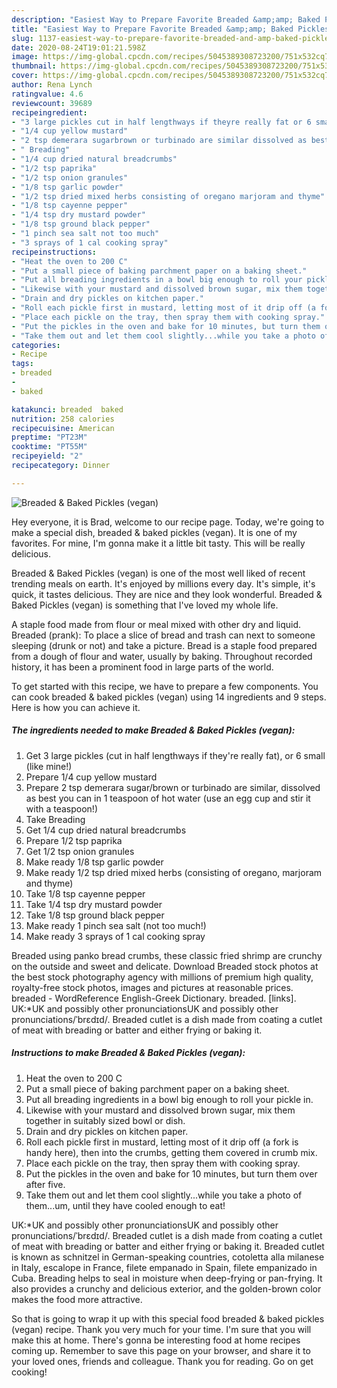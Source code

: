 ```yaml
---
description: "Easiest Way to Prepare Favorite Breaded &amp;amp; Baked Pickles (vegan)"
title: "Easiest Way to Prepare Favorite Breaded &amp;amp; Baked Pickles (vegan)"
slug: 1137-easiest-way-to-prepare-favorite-breaded-and-amp-baked-pickles-vegan
date: 2020-08-24T19:01:21.598Z
image: https://img-global.cpcdn.com/recipes/5045389308723200/751x532cq70/breaded-baked-pickles-vegan-recipe-main-photo.jpg
thumbnail: https://img-global.cpcdn.com/recipes/5045389308723200/751x532cq70/breaded-baked-pickles-vegan-recipe-main-photo.jpg
cover: https://img-global.cpcdn.com/recipes/5045389308723200/751x532cq70/breaded-baked-pickles-vegan-recipe-main-photo.jpg
author: Rena Lynch
ratingvalue: 4.6
reviewcount: 39689
recipeingredient:
- "3 large pickles cut in half lengthways if theyre really fat or 6 small like mine"
- "1/4 cup yellow mustard"
- "2 tsp demerara sugarbrown or turbinado are similar dissolved as best you can in 1 teaspoon of hot water use an egg cup and stir it with a teaspoon"
- " Breading"
- "1/4 cup dried natural breadcrumbs"
- "1/2 tsp paprika"
- "1/2 tsp onion granules"
- "1/8 tsp garlic powder"
- "1/2 tsp dried mixed herbs consisting of oregano marjoram and thyme"
- "1/8 tsp cayenne pepper"
- "1/4 tsp dry mustard powder"
- "1/8 tsp ground black pepper"
- "1 pinch sea salt not too much"
- "3 sprays of 1 cal cooking spray"
recipeinstructions:
- "Heat the oven to 200 C"
- "Put a small piece of baking parchment paper on a baking sheet."
- "Put all breading ingredients in a bowl big enough to roll your pickle in."
- "Likewise with your mustard and dissolved brown sugar, mix them together in suitably sized bowl or dish."
- "Drain and dry pickles on kitchen paper."
- "Roll each pickle first in mustard, letting most of it drip off (a fork is handy here), then into the crumbs, getting them covered in crumb mix."
- "Place each pickle on the tray, then spray them with cooking spray."
- "Put the pickles in the oven and bake for 10 minutes, but turn them over after five."
- "Take them out and let them cool slightly...while you take a photo of them...um, until they have cooled enough to eat!"
categories:
- Recipe
tags:
- breaded
- 
- baked

katakunci: breaded  baked 
nutrition: 258 calories
recipecuisine: American
preptime: "PT23M"
cooktime: "PT55M"
recipeyield: "2"
recipecategory: Dinner

---
```



![Breaded &amp; Baked Pickles (vegan)](https://img-global.cpcdn.com/recipes/5045389308723200/751x532cq70/breaded-baked-pickles-vegan-recipe-main-photo.jpg)

Hey everyone, it is Brad, welcome to our recipe page. Today, we're going to make a special dish, breaded &amp; baked pickles (vegan). It is one of my favorites. For mine, I'm gonna make it a little bit tasty. This will be really delicious.

Breaded &amp; Baked Pickles (vegan) is one of the most well liked of recent trending meals on earth. It's enjoyed by millions every day. It's simple, it's quick, it tastes delicious. They are nice and they look wonderful. Breaded &amp; Baked Pickles (vegan) is something that I've loved my whole life.

A staple food made from flour or meal mixed with other dry and liquid. Breaded (prank): To place a slice of bread and trash can next to someone sleeping (drunk or not) and take a picture. Bread is a staple food prepared from a dough of flour and water, usually by baking. Throughout recorded history, it has been a prominent food in large parts of the world.


To get started with this recipe, we have to prepare a few components. You can cook breaded &amp; baked pickles (vegan) using 14 ingredients and 9 steps. Here is how you can achieve it.

<!--inarticleads1-->

##### The ingredients needed to make Breaded &amp; Baked Pickles (vegan):

1. Get 3 large pickles (cut in half lengthways if they&#39;re really fat), or 6 small (like mine!)
1. Prepare 1/4 cup yellow mustard
1. Prepare 2 tsp demerara sugar/brown or turbinado are similar, dissolved as best you can in 1 teaspoon of hot water (use an egg cup and stir it with a teaspoon!)
1. Take  Breading
1. Get 1/4 cup dried natural breadcrumbs
1. Prepare 1/2 tsp paprika
1. Get 1/2 tsp onion granules
1. Make ready 1/8 tsp garlic powder
1. Make ready 1/2 tsp dried mixed herbs (consisting of oregano, marjoram and thyme)
1. Take 1/8 tsp cayenne pepper
1. Take 1/4 tsp dry mustard powder
1. Take 1/8 tsp ground black pepper
1. Make ready 1 pinch sea salt (not too much!)
1. Make ready 3 sprays of 1 cal cooking spray


Breaded using panko bread crumbs, these classic fried shrimp are crunchy on the outside and sweet and delicate. Download Breaded stock photos at the best stock photography agency with millions of premium high quality, royalty-free stock photos, images and pictures at reasonable prices. breaded - WordReference English-Greek Dictionary. breaded. [links]. UK:*UK and possibly other pronunciationsUK and possibly other pronunciations/ˈbrɛdɪd/. Breaded cutlet is a dish made from coating a cutlet of meat with breading or batter and either frying or baking it. 

<!--inarticleads2-->

##### Instructions to make Breaded &amp; Baked Pickles (vegan):

1. Heat the oven to 200 C
1. Put a small piece of baking parchment paper on a baking sheet.
1. Put all breading ingredients in a bowl big enough to roll your pickle in.
1. Likewise with your mustard and dissolved brown sugar, mix them together in suitably sized bowl or dish.
1. Drain and dry pickles on kitchen paper.
1. Roll each pickle first in mustard, letting most of it drip off (a fork is handy here), then into the crumbs, getting them covered in crumb mix.
1. Place each pickle on the tray, then spray them with cooking spray.
1. Put the pickles in the oven and bake for 10 minutes, but turn them over after five.
1. Take them out and let them cool slightly...while you take a photo of them...um, until they have cooled enough to eat!


UK:*UK and possibly other pronunciationsUK and possibly other pronunciations/ˈbrɛdɪd/. Breaded cutlet is a dish made from coating a cutlet of meat with breading or batter and either frying or baking it. Breaded cutlet is known as schnitzel in German-speaking countries, cotoletta alla milanese in Italy, escalope in France, filete empanado in Spain, filete empanizado in Cuba. Breading helps to seal in moisture when deep-frying or pan-frying. It also provides a crunchy and delicious exterior, and the golden-brown color makes the food more attractive. 

So that is going to wrap it up with this special food breaded &amp; baked pickles (vegan) recipe. Thank you very much for your time. I'm sure that you will make this at home. There's gonna be interesting food at home recipes coming up. Remember to save this page on your browser, and share it to your loved ones, friends and colleague. Thank you for reading. Go on get cooking!
